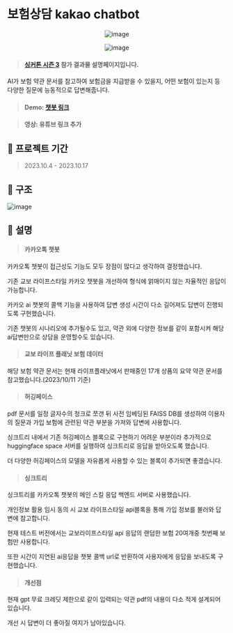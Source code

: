 # 보험상담 kakao chatbot

<div align="center">
  
  ![image](https://github.com/ldh-Hoon/Chatbot_Mbti_Test/assets/139981434/8b349177-9701-4cca-bfa5-09572f350d00)

![image](https://github.com/ldh-Hoon/SyncTree_kakao_chatbot/assets/139981434/48d14936-79bc-4cbc-9deb-253837d7ba3d)

</div>


> #### [싱커톤 시즌 3](https://www.synctree101.com/syncathon/main) 참가 결과물 설명페이지입니다.

AI가 보험 약관 문서를 참고하여 보험금을 지급받을 수 있을지, 어떤 보험이 있는지 등 다양한 질문에 능동적으로 답변해줍니다.

> #### Demo: [챗봇 링크](http://pf.kakao.com/_xoxmZCG/chat)

> #### 영상: 유튜브 링크 추가

## 📆 프로젝트 기간 

> 2023.10.4 - 2023.10.17

## 🔨 구조
![image](https://github.com/ldh-Hoon/Chatbot_Mbti_Test/assets/139981434/ce5bdf3b-cd01-4b90-b582-6de72aff0c86)


## 🔎 설명

> #### 카카오톡 챗봇

카카오톡 챗봇이 접근성도 기능도 모두 장점이 많다고 생각하여 결정했습니다.

기존 교보 라이프스타일 카카오 챗봇을 개선하여 형식에 얽매이지 않는 자율적인 응답이 가능합니다.

카카오 ai 챗봇의 콜백 기능을 사용하여 답변 생성 시간이 다소 길어져도 답변이 진행되도록 구현했습니다.

기존 챗봇의 시나리오에 추가될수도 있고, 약관 외에 다양한 정보를 같이 포함시켜 해당 ai답변만으로 상담을 운영할수도 있습니다.


> #### 교보 라이프 플래닛 보험 데이터

해당 보험 약관 문서는 현재 라이프플래닛에서 판매중인 17개 상품의 요약 약관 문서를 참고했습니다.(2023/10/11 기준)

> #### 허깅페이스

pdf 문서를 일정 글자수의 청크로 쪼갠 뒤 사전 임베딩된 FAISS DB를 생성하여 이용자의 질문과 가입 보험에 관련된 약관 부분을 가져와 답변에 사용합니다. 

싱크트리 내에서 기존 허깅페이스 블록으로 구현하기 어려운 부분이라 추가적으로 huggingface space 서버를 실행하여 싱크트리로 응답을 받아오도록 했습니다. 

더 다양한 허깅페이스의 모델을 자유롭게 사용할 수 있는 블록이 추가되면 좋겠습니다.

> #### 싱크트리

싱크트리를 카카오톡 챗봇의 메인 스킬 응답 백엔드 서버로 사용했습니다.

개인정보 활용 임시 동의 시 교보 라이프스타일 api블록을 통해 가입 정보를 불러와 답변에 참고합니다.

현재 테스트 버전에서는 교보라이프스타일 api 응답의 랜덤한 보험 20여개중 첫번째 보험만 사용합니다.

또한 시간이 지연된 ai응답을 챗봇 콜백 url로 반환하여 사용자에게 응답을 보내도록 구현했습니다. 

> #### 개선점

현재 gpt 무료 크레딧 제한으로 같이 입력되는 약관 pdf의 내용이 다소 적게 설계되어 있습니다. 

개선 시 답변이 더 좋아질 여지가 남아있습니다.


